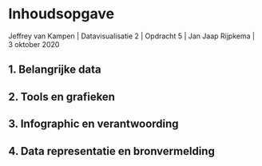 # Inhoudsopgave

  

Jeffrey van Kampen \| Datavisualisatie 2 \| Opdracht 5 \| Jan Jaap Rijpkema \| 3 oktober 2020

##  1. Belangrijke data



##  2. Tools en grafieken 

##  3. Infographic en verantwoording

##  4. Data representatie en bronvermelding

